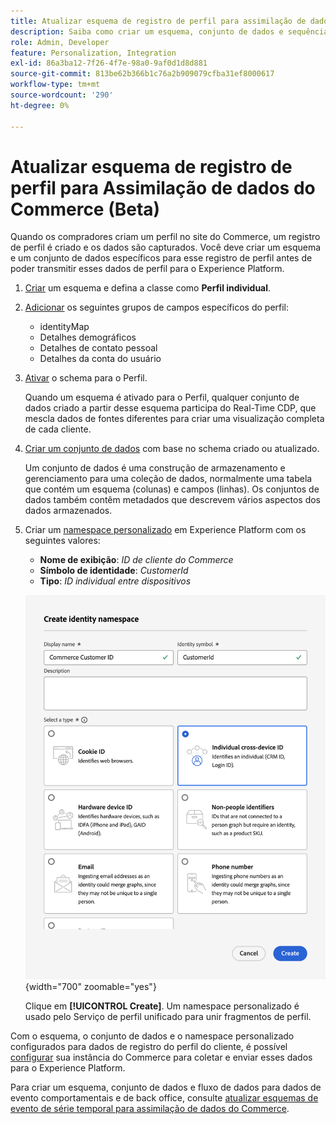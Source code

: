 ```yaml
---
title: Atualizar esquema de registro de perfil para assimilação de dados do Commerce
description: Saiba como criar um esquema, conjunto de dados e sequência de dados para coletar e enviar dados de registro de perfil do Commerce para o Experience Platform.
role: Admin, Developer
feature: Personalization, Integration
exl-id: 86a3ba12-7f26-4f7e-98a0-9af0d1d8d881
source-git-commit: 813be62b366b1c76a2b909079cfba31ef8000617
workflow-type: tm+mt
source-wordcount: '290'
ht-degree: 0%

---
```


# Atualizar esquema de registro de perfil para Assimilação de dados do Commerce (Beta)

Quando os compradores criam um perfil no site do Commerce, um registro de perfil é criado e os dados são capturados. Você deve criar um esquema e um conjunto de dados específicos para esse registro de perfil antes de poder transmitir esses dados de perfil para o Experience Platform.

1. [Criar](https://experienceleague.adobe.com/en/docs/experience-platform/xdm/ui/resources/schemas) um esquema e defina a classe como **Perfil individual**.

1. [Adicionar](https://experienceleague.adobe.com/en/docs/experience-platform/xdm/ui/resources/schemas) os seguintes grupos de campos específicos do perfil:

   - identityMap
   - Detalhes demográficos
   - Detalhes de contato pessoal
   - Detalhes da conta do usuário

1. [Ativar](https://experienceleague.adobe.com/en/docs/experience-platform/xdm/ui/resources/schemas) o schema para o Perfil.

   Quando um esquema é ativado para o Perfil, qualquer conjunto de dados criado a partir desse esquema participa do Real-Time CDP, que mescla dados de fontes diferentes para criar uma visualização completa de cada cliente.

1. [Criar um conjunto de dados](https://experienceleague.adobe.com/en/docs/platform-learn/implement-mobile-sdk/experience-cloud/platform) com base no schema criado ou atualizado.

   Um conjunto de dados é uma construção de armazenamento e gerenciamento para uma coleção de dados, normalmente uma tabela que contém um esquema (colunas) e campos (linhas). Os conjuntos de dados também contêm metadados que descrevem vários aspectos dos dados armazenados.

1. Criar um [namespace personalizado](https://experienceleague.adobe.com/en/docs/experience-platform/identity/features/namespaces#create-namespaces) em Experience Platform com os seguintes valores:

   - **Nome de exibição**: _ID de cliente do Commerce_
   - **Símbolo de identidade**: _CustomerId_
   - **Tipo**: _ID individual entre dispositivos_

   ![Criar namespace personalizado](assets/custom-namespace.png){width="700" zoomable="yes"}

   Clique em **[!UICONTROL Create]**. Um namespace personalizado é usado pelo Serviço de perfil unificado para unir fragmentos de perfil.

Com o esquema, o conjunto de dados e o namespace personalizado configurados para dados de registro do perfil do cliente, é possível [configurar](connect-data.md#data-collection) sua instância do Commerce para coletar e enviar esses dados para o Experience Platform.

Para criar um esquema, conjunto de dados e fluxo de dados para dados de evento comportamentais e de back office, consulte [atualizar esquemas de evento de série temporal para assimilação de dados do Commerce](update-xdm.md).
